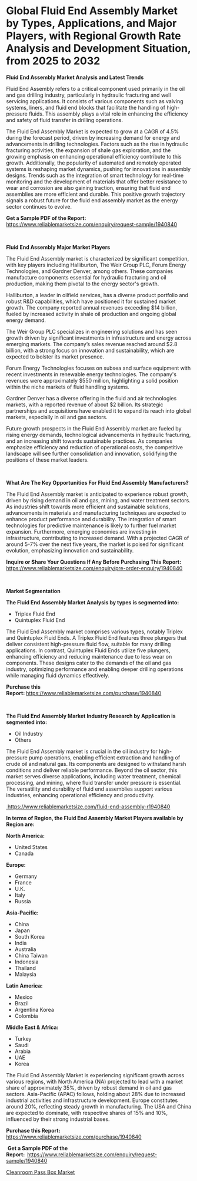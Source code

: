 <p><h1>Global Fluid End Assembly Market by Types, Applications, and Major Players, with Regional Growth Rate Analysis and Development Situation, from 2025 to 2032</h1></p><p><strong>Fluid End Assembly Market Analysis and Latest Trends</strong></p>
<p><p>Fluid End Assembly refers to a critical component used primarily in the oil and gas drilling industry, particularly in hydraulic fracturing and well servicing applications. It consists of various components such as valving systems, liners, and fluid end blocks that facilitate the handling of high-pressure fluids. This assembly plays a vital role in enhancing the efficiency and safety of fluid transfer in drilling operations.</p><p>The Fluid End Assembly Market is expected to grow at a CAGR of 4.5% during the forecast period, driven by increasing demand for energy and advancements in drilling technologies. Factors such as the rise in hydraulic fracturing activities, the expansion of shale gas exploration, and the growing emphasis on enhancing operational efficiency contribute to this growth. Additionally, the popularity of automated and remotely operated systems is reshaping market dynamics, pushing for innovations in assembly designs. Trends such as the integration of smart technology for real-time monitoring and the development of materials that offer better resistance to wear and corrosion are also gaining traction, ensuring that fluid end assemblies are more efficient and durable. This positive growth trajectory signals a robust future for the fluid end assembly market as the energy sector continues to evolve.</p></p>
<p><strong>Get a Sample PDF of the Report:&nbsp;</strong> <a href="https://www.reliablemarketsize.com/enquiry/request-sample/1940840?utm_campaign=2334&utm_medium=2&utm_source=Github&utm_content=ia&utm_term=10042025&utm_id=fluid-end-assembly">https://www.reliablemarketsize.com/enquiry/request-sample/1940840</a></p>
<p>&nbsp;</p>
<p><strong>Fluid End Assembly Major Market Players</strong></p>
<p><p>The Fluid End Assembly market is characterized by significant competition, with key players including Halliburton, The Weir Group PLC, Forum Energy Technologies, and Gardner Denver, among others. These companies manufacture components essential for hydraulic fracturing and oil production, making them pivotal to the energy sector's growth.</p><p>Halliburton, a leader in oilfield services, has a diverse product portfolio and robust R&D capabilities, which have positioned it for sustained market growth. The company reported annual revenues exceeding $14 billion, fueled by increased activity in shale oil production and ongoing global energy demand.</p><p>The Weir Group PLC specializes in engineering solutions and has seen growth driven by significant investments in infrastructure and energy across emerging markets. The company’s sales revenue reached around $2.8 billion, with a strong focus on innovation and sustainability, which are expected to bolster its market presence.</p><p>Forum Energy Technologies focuses on subsea and surface equipment with recent investments in renewable energy technologies. The company's revenues were approximately $550 million, highlighting a solid position within the niche markets of fluid handling systems.</p><p>Gardner Denver has a diverse offering in the fluid and air technologies markets, with a reported revenue of about $2 billion. Its strategic partnerships and acquisitions have enabled it to expand its reach into global markets, especially in oil and gas sectors.</p><p>Future growth prospects in the Fluid End Assembly market are fueled by rising energy demands, technological advancements in hydraulic fracturing, and an increasing shift towards sustainable practices. As companies emphasize efficiency and reduction of operational costs, the competitive landscape will see further consolidation and innovation, solidifying the positions of these market leaders.</p></p>
<p>&nbsp;</p>
<p><strong>What Are The Key Opportunities For Fluid End Assembly Manufacturers?</strong></p>
<p><p>The Fluid End Assembly market is anticipated to experience robust growth, driven by rising demand in oil and gas, mining, and water treatment sectors. As industries shift towards more efficient and sustainable solutions, advancements in materials and manufacturing techniques are expected to enhance product performance and durability. The integration of smart technologies for predictive maintenance is likely to further fuel market expansion. Furthermore, emerging economies are investing in infrastructure, contributing to increased demand. With a projected CAGR of around 5-7% over the next five years, the market is poised for significant evolution, emphasizing innovation and sustainability.</p></p>
<p><strong>Inquire or Share Your Questions If Any Before Purchasing This Report:</strong> <a href="https://www.reliablemarketsize.com/enquiry/pre-order-enquiry/1940840?utm_campaign=2334&utm_medium=2&utm_source=Github&utm_content=ia&utm_term=10042025&utm_id=fluid-end-assembly">https://www.reliablemarketsize.com/enquiry/pre-order-enquiry/1940840</a></p>
<p>&nbsp;</p>
<p><strong>Market Segmentation</strong></p>
<p><strong>The Fluid End Assembly Market Analysis by types is segmented into:</strong></p>
<p><ul><li>Triplex Fluid End</li><li>Quintuplex Fluid End</li></ul></p>
<p><p>The Fluid End Assembly market comprises various types, notably Triplex and Quintuplex Fluid Ends. A Triplex Fluid End features three plungers that deliver consistent high-pressure fluid flow, suitable for many drilling applications. In contrast, Quintuplex Fluid Ends utilize five plungers, enhancing efficiency and reducing maintenance due to less wear on components. These designs cater to the demands of the oil and gas industry, optimizing performance and enabling deeper drilling operations while managing fluid dynamics effectively.</p></p>
<p><strong>Purchase this Report:&nbsp;</strong><a href="https://www.reliablemarketsize.com/purchase/1940840?utm_campaign=2334&utm_medium=2&utm_source=Github&utm_content=ia&utm_term=10042025&utm_id=fluid-end-assembly">https://www.reliablemarketsize.com/purchase/1940840</a></p>
<p>&nbsp;</p>
<p><strong>The Fluid End Assembly Market Industry Research by Application is segmented into:</strong></p>
<p><ul><li>Oil Industry</li><li>Others</li></ul></p>
<p><p>The Fluid End Assembly market is crucial in the oil industry for high-pressure pump operations, enabling efficient extraction and handling of crude oil and natural gas. Its components are designed to withstand harsh conditions and deliver reliable performance. Beyond the oil sector, this market serves diverse applications, including water treatment, chemical processing, and mining, where fluid transfer under pressure is essential. The versatility and durability of fluid end assemblies support various industries, enhancing operational efficiency and productivity.</p></p>
<p><a href="https://www.reliablemarketsize.com/fluid-end-assembly-r1940840?utm_campaign=2334&utm_medium=2&utm_source=Github&utm_content=ia&utm_term=10042025&utm_id=fluid-end-assembly">&nbsp;https://www.reliablemarketsize.com/fluid-end-assembly-r1940840</a></p>
<p><strong>In terms of Region, the Fluid End Assembly Market Players available by Region are:</strong></p>
<p>
    <p> <strong> North America: </strong>
        <ul>
            <li>United States</li>
            <li>Canada</li>
        </ul>
        </p> 
    <p> <strong> Europe: </strong>
        <ul>
            <li>Germany</li>
            <li>France</li>
            <li>U.K.</li>
            <li>Italy</li>
            <li>Russia</li>
        </ul>
        </p> 
    <p> <strong> Asia-Pacific: </strong>
        <ul>
            <li>China</li>
            <li>Japan</li>
            <li>South Korea</li>
            <li>India</li>
            <li>Australia</li>
            <li>China Taiwan</li>
            <li>Indonesia</li>
            <li>Thailand</li>
            <li>Malaysia</li>
        </ul>
        </p> 
    <p> <strong> Latin America: </strong>
        <ul>
            <li>Mexico</li>
            <li>Brazil</li>
            <li>Argentina Korea</li>
            <li>Colombia</li>
        </ul>
        </p> 
    <p> <strong> Middle East & Africa: </strong>
        <ul>
            <li>Turkey</li>
            <li>Saudi</li>
            <li>Arabia</li>
            <li>UAE</li>
            <li>Korea</li>
        </ul>
    </p>
    </p>
<p><p>The Fluid End Assembly Market is experiencing significant growth across various regions, with North America (NA) projected to lead with a market share of approximately 35%, driven by robust demand in oil and gas sectors. Asia-Pacific (APAC) follows, holding about 28% due to increased industrial activities and infrastructure development. Europe constitutes around 20%, reflecting steady growth in manufacturing. The USA and China are expected to dominate, with respective shares of 15% and 10%, influenced by their strong industrial bases.</p></p>
<p><strong>Purchase this Report: </strong><a href="https://www.reliablemarketsize.com/purchase/1940840?utm_campaign=2334&utm_medium=2&utm_source=Github&utm_content=ia&utm_term=10042025&utm_id=fluid-end-assembly">https://www.reliablemarketsize.com/purchase/1940840</a></p>
<p>&nbsp;<strong>Get a Sample PDF of the Report:&nbsp;&nbsp;</strong><a href="https://www.reliablemarketsize.com/enquiry/request-sample/1940840?utm_campaign=2334&utm_medium=2&utm_source=Github&utm_content=ia&utm_term=10042025&utm_id=fluid-end-assembly">https://www.reliablemarketsize.com/enquiry/request-sample/1940840</a></p>
<p><strong></strong></p>
<p><p><a href="https://github.com/knazsdadeyvw/Market-Research-Report-List-1/blob/main/cleanroom-pass-box-market.md?utm_campaign=2334&utm_medium=2&utm_source=Github&utm_content=ia&utm_term=10042025&utm_id=fluid-end-assembly">Cleanroom Pass Box Market</a></p></p>